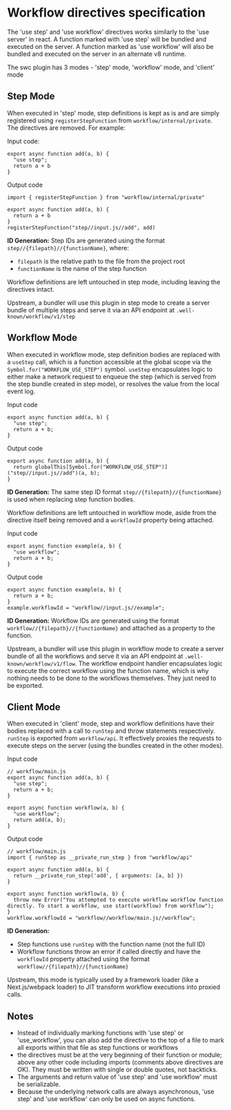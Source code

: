 # Workflow directives specification

The 'use step' and 'use workflow' directives works similarly to the 'use server' in react. A function marked with 'use step' will be bundled and executed on the server. A function marked as 'use workflow' will also be bundled and executed on the server in an alternate v8 runtime.

The swc plugin has 3 modes - 'step' mode, 'workflow' mode, and 'client' mode

## Step Mode

When executed in 'step' mode, step definitions is kept as is and are simply registered using `registerStepFunction` from `workflow/internal/private`. The directives are removed. For example:

Input code:

```
export async function add(a, b) {
  "use step";
  return a + b
}
```

Output code

```
import { registerStepFunction } from "workflow/internal/private"

export async function add(a, b) {
  return a + b
}
registerStepFunction("step//input.js//add", add)
```

**ID Generation:** Step IDs are generated using the format `step//{filepath}//{functionName}`, where:
- `filepath` is the relative path to the file from the project root
- `functionName` is the name of the step function

Workflow definitions are left untouched in step mode, including leaving the directives intact.

Upstream, a bundler will use this plugin in step mode to create a server bundle of multiple steps and serve it via an API endpoint at `.well-known/workflow/v1/step`

## Workflow Mode

When executed in workflow mode, step definition bodies are replaced with a `useStep` call, which is a function accessible at the global scope via the `Symbol.for("WORKFLOW_USE_STEP")` symbol. `useStep` encapsulates logic to either make a network request to enqueue the step (which is served from the step bundle created in step mode), or resolves the value from the local event log.

Input code

```
export async function add(a, b) {
  "use step";
  return a + b;
}
```

Output code

```
export async function add(a, b) {
  return globalThis[Symbol.for("WORKFLOW_USE_STEP")]("step//input.js//add")(a, b);
}
```

**ID Generation:** The same step ID format `step//{filepath}//{functionName}` is used when replacing step function bodies.

Workflow definitions are left untouched in workflow mode, aside from the directive itself being removed and a `workflowId` property being attached.

Input code

```
export async function example(a, b) {
  "use workflow";
  return a + b;
}
```

Output code

```
export async function example(a, b) {
  return a + b;
}
example.workflowId = "workflow//input.js//example";
```

**ID Generation:** Workflow IDs are generated using the format `workflow//{filepath}//{functionName}` and attached as a property to the function.

Upstream, a bundler will use this plugin in workflow mode to create a server bundle of all the workflows and serve it via an API endpoint at `.well-known/workflow/v1/flow`. The workflow endpoint handler encapsulates logic to execute the correct workflow using the function name, which is why nothing needs to be done to the workflows themselves. They just need to be exported.

## Client Mode

When executed in 'client' mode, step and workflow definitions have their bodies replaced with a call to `runStep` and throw statements respectively. `runStep` is exported from `workflow/api`. It effectively proxies the requests to execute steps on the server (using the bundles created in the other modes).

Input code

```
// workflow/main.js
export async function add(a, b) {
  "use step";
  return a + b;
}

export async function workflow(a, b) {
  "use workflow";
  return add(a, b);
}
```

Output code

```
// workflow/main.js
import { runStep as __private_run_step } from "workflow/api"

export async function add(a, b) {
  return __private_run_step('add', { arguments: [a, b] })
}

export async function workflow(a, b) {
  throw new Error("You attempted to execute workflow workflow function directly. To start a workflow, use start(workflow) from workflow");
}
workflow.workflowId = "workflow//workflow/main.js//workflow";
```

**ID Generation:**
- Step functions use `runStep` with the function name (not the full ID)
- Workflow functions throw an error if called directly and have the `workflowId` property attached using the format `workflow//{filepath}//{functionName}`

Upstream, this mode is typically used by a framework loader (like a Next.js/webpack loader) to JIT transform workflow executions into proxied calls.

## Notes

* Instead of individually marking functions with 'use step' or 'use_workflow', you can also add the directive to the top of a file to mark all exports within that file as step functions or workflows
* the directives must be at the very beginning of their function or module; above any other code including imports (comments above directives are OK). They must be written with single or double quotes, not backticks.
* The arguments and return value of 'use step' and 'use workflow' must be serializable.
* Because the underlying network calls are always asynchronous, 'use step' and 'use workflow' can only be used on async functions.
